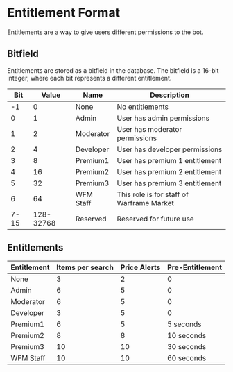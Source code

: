 # Entitlement Format

Entitlements are a way to give users different permissions to the bot.

## Bitfield

Entitlements are stored as a bitfield in the database. The bitfield is a 16-bit integer, where each bit represents a different entitlement.

| Bit  | Value     | Name      | Description                               |
|------|-----------|-----------|-------------------------------------------|
| -1   | 0         | None      | No entitlements                           |
| 0    | 1         | Admin     | User has admin permissions                |
| 1    | 2         | Moderator | User has moderator permissions            |
| 2    | 4         | Developer | User has developer permissions            |
| 3    | 8         | Premium1  | User has premium 1 entitlement            |
| 4    | 16        | Premium2  | User has premium 2 entitlement            |
| 5    | 32        | Premium3  | User has premium 3 entitlement            |
| 6    | 64        | WFM Staff | This role is for staff of Warframe Market |
| 7-15 | 128-32768 | Reserved  | Reserved for future use                   |

## Entitlements

| Entitlement | Items per search | Price Alerts | Pre-Entitlement |
|-------------|------------------|--------------|-----------------|
| None        | 3                | 2            | 0               |
| Admin       | 6                | 5            | 0               |
| Moderator   | 6                | 5            | 0               |
| Developer   | 3                | 5            | 0               |
| Premium1    | 6                | 5            | 5 seconds       |
| Premium2    | 8                | 8            | 10 seconds      |
| Premium3    | 10               | 10           | 30 seconds      |
| WFM Staff   | 10               | 10           | 60 seconds      |
